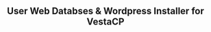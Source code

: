 <html> 
<head>
<body>
<center><h2> User Web Databses & Wordpress Installer for VestaCP </h2> </center>
</body>
</head>
</html>